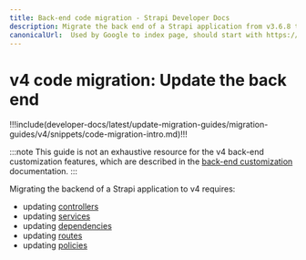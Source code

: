 ```yaml
---
title: Back-end code migration - Strapi Developer Docs
description: Migrate the back end of a Strapi application from v3.6.8 to v4.0.x with step-by-step instructions
canonicalUrl:  Used by Google to index page, should start with https://docs.strapi.io/ — delete this comment when done [paste final URL here]
---
```


<!-- TODO: update SEO -->

# v4 code migration: Update the back end

!!!include(developer-docs/latest/update-migration-guides/migration-guides/v4/snippets/code-migration-intro.md)!!!

:::note
This guide is not an exhaustive resource for the v4 back-end customization features, which are described in the [back-end customization](/developer-docs/latest/development/backend-customization.md) documentation.
:::

Migrating the backend of a Strapi application to v4 requires:

* updating [controllers](/developer-docs/latest/update-migration-guides/migration-guides/v4/code/backend/controllers.md)
* updating [services](/developer-docs/latest/update-migration-guides/migration-guides/v4/code/backend/services.md)
* updating [dependencies](/developer-docs/latest/update-migration-guides/migration-guides/v4/code/dependencies.md)
* updating [routes](/developer-docs/latest/update-migration-guides/migration-guides/v4/code/backend/routes.md)
* updating [policies](/developer-docs/latest/update-migration-guides/migration-guides/v4/code/backend/policies.md)

